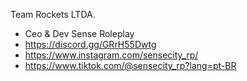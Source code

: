 Team Rockets LTDA.

- Ceo & Dev Sense Roleplay
- https://discord.gg/GRrH55Dwtg
- https://www.instagram.com/sensecity_rp/
- https://www.tiktok.com/@sensecity_rp?lang=pt-BR
